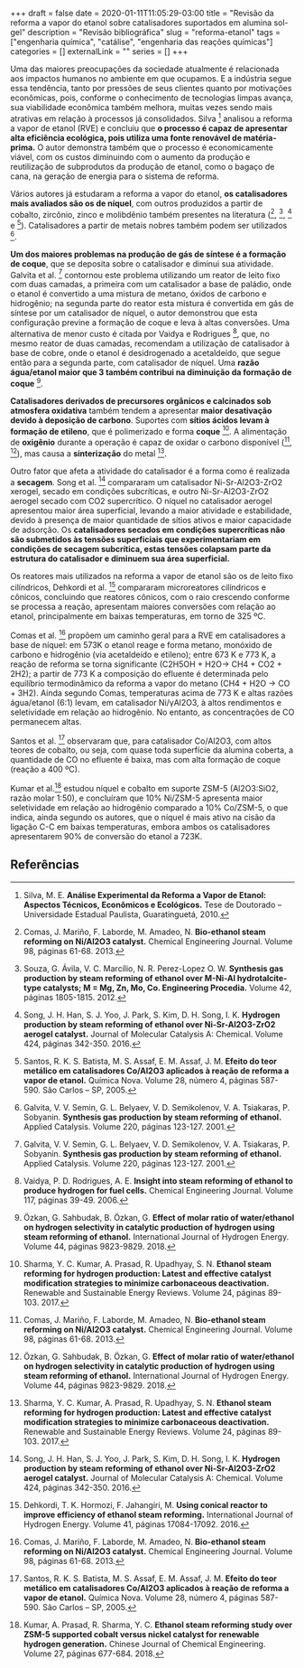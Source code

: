 +++ 
draft = false
date = 2020-01-11T11:05:29-03:00
title = "Revisão da reforma a vapor do etanol sobre catalisadores suportados em alumina sol-gel"
description = "Revisão bibliográfica"
slug = "reforma-etanol" 
tags = ["engenharia química", "catálise", "engenharia das reações químicas"]
categories = []
externalLink = ""
series = []
+++

Uma das maiores preocupações da sociedade atualmente é relacionada aos impactos humanos no ambiente em que ocupamos. E a indústria segue essa tendência, tanto por pressões de seus clientes quanto por motivações econômicas, pois, conforme o conhecimento de tecnologias limpas avança,  sua viabilidade econômica também melhora, muitas vezes sendo mais atrativas em relação à processos já consolidados. Silva [^fn1] analisou a reforma a vapor de etanol (RVE) e concluiu que **o processo é capaz de apresentar alta eficiência ecológica, pois utiliza uma fonte renovável de matéria-prima.** O autor demonstra também que o processo é economicamente viável, com os custos diminuindo com o aumento da produção e reutilização de subprodutos da produção de etanol, como o bagaço de cana, na geração de energia para o sistema de reforma.

Vários autores já estudaram a reforma a vapor do etanol, **os catalisadores mais avaliados são os de níquel**, com outros produzidos a partir de cobalto, zircônio, zinco e molibdênio também presentes na literatura ([^fn2], [^fn3], [^fn4] e [^fn5]). Catalisadores a partir de metais nobres também podem ser utilizados [^fn6].

**Um dos maiores problemas na produção de gás de síntese é a formação de coque**, que se deposita sobre o catalisador e diminui sua atividade. Galvita et al. [^fn6] contornou este problema utilizando um reator de leito fixo com duas camadas, a primeira com um catalisador a base de paládio, onde o etanol é convertido a uma mistura de metano, óxidos de carbono e hidrogênio; na segunda parte do reator esta mistura é convertida em gás de síntese por um catalisador de níquel, o autor demonstrou que esta configuração previne a formação de coque e leva à altas conversões. Uma alternativa de menor custo é citada por Vaidya e Rodrigues [^fn7], que, no mesmo reator de duas camadas, recomendam a utilização de catalisador à base de cobre, onde o etanol é desidrogenado a acetaldeído, que segue então para a segunda parte, com catalisador de níquel. Uma **razão água/etanol maior que 3 também contribui na diminuição da formação de coque** [^fn8].

**Catalisadores derivados de precursores orgânicos e calcinados sob atmosfera oxidativa** também tendem a apresentar **maior desativação devido à deposição de carbono**. Suportes com **sítios ácidos levam à formação de etileno**, que é polimerizado e forma **coque** [^fn9]. A alimentação de **oxigênio** durante a operação é capaz de oxidar o carbono disponível ([^fn2], [^fn8]), mas causa a **sinterização** do metal [^fn9].

Outro fator que afeta a atividade do catalisador é a forma como é realizada a **secagem**. Song et al. [^fn4] compararam um catalisador Ni-Sr-Al2O3-ZrO2 xerogel, secado em condições subcríticas, e outro  Ni-Sr-Al2O3-ZrO2 aerogel secado com CO2 supercrítico. O níquel no catalisador aerogel apresentou maior área superficial, levando  a maior atividade e estabilidade, devido à presença de maior quantidade de sítios ativos e maior capacidade de adsorção. Os **catalisadores secados em condições supercríticas não são submetidos às tensões superficiais que experimentariam em condições de secagem subcrítica, estas tensões colapsam parte da estrutura do catalisador e diminuem sua área superficial.**

Os reatores mais utilizados na reforma a vapor de etanol são os de leito fixo cilíndricos, Dehkordi et al. [^fn10] compararam microreatores cilíndricos e cônicos, concluindo que reatores cônicos, com o raio crescendo conforme se processa a reação, apresentam maiores conversões com relação ao etanol, principalmente em baixas temperaturas, em torno de 325 ºC.

Comas et al. [^fn2] propõem um caminho geral para a RVE em catalisadores a base de níquel: em 573K o etanol reage e forma metano, monóxido de carbono e hidrogênio (via acetaldeído e etileno); entre 673 K e 773 K, a reação de reforma se torna significante (C2H5OH + H2O→ CH4 + CO2 + 2H2); a partir de 773 K a composição do efluente é determinada pelo equilíbrio termodinâmico da reforma a vapor do metano (CH4 + H2O → CO + 3H2). Ainda segundo Comas, temperaturas acima de 773 K e altas razões água/etanol (6:1) levam, em catalisador Ni/γAl2O3, à altos rendimentos e seletividade em relação ao hidrogênio. No entanto, as concentrações de CO permanecem altas.

Santos et al. [^fn5] observaram que, para catalisador Co/Al2O3, com altos teores de cobalto, ou seja, com quase toda superfície da alumina coberta, a quantidade de CO no efluente é baixa, mas com alta formação de coque (reação a 400 ºC).

Kumar et  al.[^fn11] estudou níquel e cobalto em suporte ZSM-5 (Al2O3:SiO2, razão molar 1:50), e concluíram que 10% Ni/ZSM-5 apresenta maior seletividade em relação ao hidrogênio comparado a 10% Co/ZSM-5, o que indica, ainda segundo os autores, que o níquel é mais ativo na cisão da ligação C-C em baixas temperaturas, embora ambos os catalisadores apresentarem 90% de conversão do etanol a 723K.

## Referências

[^fn1]: Silva, M. E. **Análise Experimental da Reforma a Vapor de Etanol: Aspectos Técnicos, Econômicos e Ecológicos.** Tese de Doutorado – Universidade Estadual Paulista, Guaratinguetá, 2010.

[^fn2]: Comas, J. Mariño, F. Laborde, M. Amadeo, N. **Bio-ethanol steam reforming on Ni/Al2O3 catalyst.** Chemical Engineering Journal. Volume 98, páginas 61-68. 2013.

[^fn3]: Souza, G. Ávila, V. C. Marcílio, N. R. Perez-Lopez O. W. **Synthesis gas production by steam reforming of ethanol over M-Ni-Al hydrotalcite-type catalysts; M = Mg, Zn, Mo, Co. Engineering Procedia.** Volume 42, páginas 1805-1815. 2012.

[^fn4]: Song, J. H. Han, S. J. Yoo, J. Park, S. Kim, D. H. Song, I. K. **Hydrogen production by steam reforming of ethanol over Ni-Sr-Al2O3-ZrO2 aerogel catalyst.** Journal of Molecular Catalysis A: Chemical. Volume 424, páginas 342-350. 2016.

[^fn5]: Santos, R. K. S. Batista, M. S. Assaf, E. M. Assaf, J. M. **Efeito do teor metálico em catalisadores Co/Al2O3 aplicados à reação de reforma a vapor de etanol.** Química Nova. Volume 28, número 4, páginas 587-590. São Carlos – SP, 2005.

[^fn6]: Galvita, V. V. Semin, G. L. Belyaev, V. D. Semikolenov, V. A. Tsiakaras, P. Sobyanin. **Synthesis gas production by steam reforming of ethanol.** Applied Catalysis. Volume 220, páginas 123-127. 2001.

[^fn7]: Vaidya, P. D. Rodrigues, A. E. **Insight into steam reforming of ethanol to produce hydrogen for fuel cells.** Chemical Engineering Journal. Volume 117, páginas 39-49. 2006.

[^fn8]: Özkan, G. Sahbudak, B. Özkan, G. **Effect of molar ratio of water/ethanol on hydrogen selectivity in catalytic production of hydrogen using steam reforming of ethanol.** International Journal of Hydrogen Energy. Volume 44, páginas 9823-9829. 2018.

[^fn9]: Sharma, Y. C. Kumar, A. Prasad, R. Upadhyay, S. N. **Ethanol steam reforming for hydrogen production: Latest and effective catalyst modification strategies to minimize carbonaceous deactivation.** Renewable and Sustainable Energy Reviews. Volume 24, páginas 89-103. 2017.

[^fn10]: Dehkordi, T. K. Hormozi, F. Jahangiri, M. **Using conical reactor to improve efficiency of ethanol steam reforming.** International Journal of Hydrogen Energy. Volume 41, páginas 17084-17092. 2016.

[^fn11]: Kumar, A. Prasad, R. Sharma, Y. C. **Ethanol steam reforming study over ZSM-5 supported cobalt versus nickel catalyst for renewable hydrogen generation.** Chinese Journal of Chemical Engineering. Volume 27, páginas 677-684. 2018.
